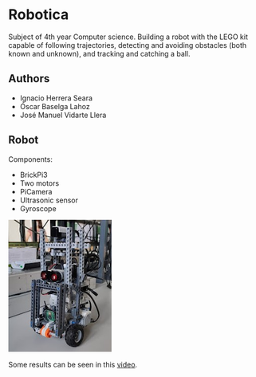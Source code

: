 # Robotica

Subject of 4th year Computer science.
Building a robot with the LEGO kit capable of following trajectories, detecting and avoiding obstacles (both known and unknown), and tracking and catching a ball.

## Authors

* Ignacio Herrera Seara
* Óscar Baselga Lahoz
* José Manuel Vidarte Llera

## Robot

Components:
* BrickPi3
* Two motors
* PiCamera
* Ultrasonic sensor
* Gyroscope

![robot](https://github.com/nachoh8/Robotica/blob/main/robot_img.jpg)

Some results can be seen in this [video](https://github.com/nachoh8/Robotica/blob/main/result_3.mp4).

